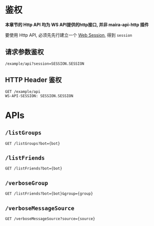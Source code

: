 # 鉴权

**本章节的 Http API 均为 WS API提供的http接口, 并非 maira-api-http 插件**

要使用 Http API, 必须先先行建立一个 [Web Session](API.md#鉴权), 得到 `session`

## 请求参数鉴权
```text
/example/api?session=SESSION.SESSION
```

## HTTP Header 鉴权
```text
GET /example/api
WS-API-SESSION: SESSION.SESSION

```

# APIs

## `/listGroups`
`GET /listGroups?bot={bot}`


## `/listFriends`
`GET /listFriends?bot={bot}`


## `/verboseGroup`
`GET /listFriends?bot={bot}&group={group}`

## `/verboseMessageSource`
`GET /verboseMessageSource?source={source}`
